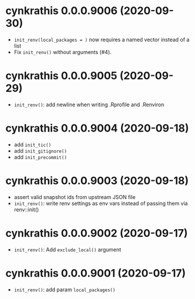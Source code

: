 # cynkrathis 0.0.0.9006 (2020-09-30)

- `init_renv(local_packages = )` now requires a named vector instead of a list
- Fix `init_renv()` without arguments (#4).


# cynkrathis 0.0.0.9005 (2020-09-29)

- `init_renv()`: add newline when writing .Rprofile and .Renviron


# cynkrathis 0.0.0.9004 (2020-09-18)

- add `init_tic()`
- add `init_gitignore()`
- add `init_precommit()`

# cynkrathis 0.0.0.9003 (2020-09-18)

- assert valid snapshot ids from upstream JSON file
- `init_renv()`: write renv settings as env vars instead of passing them via renv::init()


# cynkrathis 0.0.0.9002 (2020-09-17)

- `init_renv()`: Add `exclude_local()` argument


# cynkrathis 0.0.0.9001 (2020-09-17)

- `init_renv()`: add param `local_packages()`


